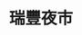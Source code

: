 ---
title: "瑞豐夜市"
parent: "高雄市夜市王"
description: "高雄市瑞豐夜市夜市王美食賽事資訊，收錄雞排、蚵仔煎、臭豆腐、甜點等多項排名與店家資訊，帶你探索高雄在地美味。"
keywords:
  - 夜市王
  - 瑞豐夜市
  - 台灣美食
  - 高雄市美食
custom_css: "/css/events/the-king-of-night-market/vendor-list.css"
type: "the-king-of-night-market"
layout: "vendor-list"
datePublished: "2025-06-02"
dateModified: "2025-06-14"

events:
  - type: "雞排"
    rank: "第四名"
    name: "天使雞排-瑞豐店"
    address: "高雄市左營區裕誠路南屏路"
    google_map: "https://maps.app.goo.gl/1poRiAFxUCNe6Zm17"
    footinder: "https://footinder.com.tw/%E9%AB%98%E9%9B%84%E5%B8%82%E9%BC%93%E5%B1%B1%E5%8D%80/109326/"
    description: "夜市王雞排項目，第四名，瑞豐夜市天使雞排"
  - type: "蚵仔煎"
    rank: "第一名"
    name: "瑞豐昌海鮮燒烤"
    address: "高雄市左營區裕誠路南屏路"
    google_map: "https://maps.app.goo.gl/EF5W9DTddxFkzhev6"
    footinder: "https://footinder.com.tw/%E9%AB%98%E9%9B%84%E5%B8%82%E5%B7%A6%E7%87%9F%E5%8D%80/362035/"
    description: "夜市王蚵仔煎項目，第一名，瑞豐夜市瑞豐昌海鮮燒烤"
  - type: "臭豆腐"
    rank: "第七名"
    name: "好福氣臭豆腐"
    address: "高雄市左營區裕誠路南屏路"
    google_map: "https://maps.app.goo.gl/x8yfcqZSwZxozBhZ7"
    footinder: ""
    description: "夜市王臭豆腐項目，第七名，瑞豐夜市好福氣臭豆腐"
  - type: "甜點"
    rank: "第七名"
    name: "蘋什麼日式蘋果糖Candy Apple"
    address: "高雄市左營區裕誠路154號右邊第十四格中間段面對夜市右邊開始算第三排"
    google_map: "https://maps.app.goo.gl/8PqsdDRr95J1yEW4A"
    footinder: "https://footinder.com.tw/%E9%AB%98%E9%9B%84%E5%B8%82%E5%B7%A6%E7%87%9F%E5%8D%80/362053/"
    description: "夜市王甜點項目，第七名，瑞豐夜市蘋什麼日式蘋果糖Candy Apple"
  - type: "牛肉"
    rank: "第五名"
    name: "長紅牛排 EVER RED Steakhouse"
    address: "高雄市左營區裕誠路南屏路"
    google_map: "https://maps.app.goo.gl/Awk9bB9Loxb2y7pb6"
    footinder: "https://footinder.com.tw/%E9%AB%98%E9%9B%84%E5%B8%82%E5%B7%A6%E7%87%9F%E5%8D%80/362073/"
    description: "夜市王牛肉項目，第五名，瑞豐夜市長紅牛排 EVER RED Steakhouse"
  - type: "海鮮"
    rank: "第三名"
    name: "沖繩酥炸大魷魚"
    address: "高雄市左營區裕誠路南屏路"
    google_map: "https://maps.app.goo.gl/NVmkXafUByPQzTz16"
    footinder: "https://footinder.com.tw/%E9%AB%98%E9%9B%84%E5%B8%82%E5%B7%A6%E7%87%9F%E5%8D%80/109000/"
    description: "夜市王海鮮項目，第三名，瑞豐夜市沖繩酥炸大魷魚"
  - type: "一飯一湯"
    rank: "第二名"
    name: "阿嬤ㄟ麻油雞飯"
    address: "高雄市左營區裕誠路南屏路"
    google_map: "https://maps.app.goo.gl/E4io7fMDtfz7Xf6e9"
    footinder: "https://footinder.com.tw/%E9%AB%98%E9%9B%84%E5%B8%82%E9%BC%93%E5%B1%B1%E5%8D%80/120932/"
    description: "夜市王一飯一湯項目，第二名，瑞豐夜市阿嬤ㄟ麻油雞飯"
  - type: "老字號"
    rank: "第四名"
    name: "來吃沙威瑪"
    address: "高雄市左營區裕誠路南屏路"
    google_map: "https://maps.app.goo.gl/1ntgoxyk5JkkQ8dy7"
    footinder: "https://footinder.com.tw/%E9%AB%98%E9%9B%84%E5%B8%82%E9%BC%93%E5%B1%B1%E5%8D%80/362081/"
    description: "夜市王老字號項目，第四名，瑞豐夜市來吃沙威瑪"
  - type: "新創料理"
    rank: "第三名"
    name: "薯小二馬鈴薯煎餅-瑞豐總店"
    address: "高雄市鼓山區裕誠路1128號"
    google_map: "https://maps.app.goo.gl/AcXLGes8vHnWKcAU8"
    footinder: "https://footinder.com.tw/%E9%AB%98%E9%9B%84%E5%B8%82%E9%BC%93%E5%B1%B1%E5%8D%80/362077/"
    description: "夜市王新創料理項目，第三名，瑞豐夜市薯小二馬鈴薯煎餅"
---